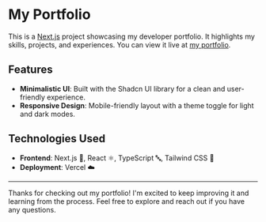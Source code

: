 # My Portfolio

This is a [Next.js](https://nextjs.org/) project showcasing my developer portfolio. It highlights my skills, projects, and experiences. You can view it live at [my portfolio](https://mltpascual.vercel.app/).

## Features

- **Minimalistic UI**: Built with the Shadcn UI library for a clean and user-friendly experience.
- **Responsive Design**: Mobile-friendly layout with a theme toggle for light and dark modes.

## Technologies Used

- **Frontend**: Next.js 🚀, React ⚛️, TypeScript 🔤, Tailwind CSS 🎨
- **Deployment**: Vercel ☁️

---

Thanks for checking out my portfolio! I'm excited to keep improving it and learning from the process. Feel free to explore and reach out if you have any questions.
